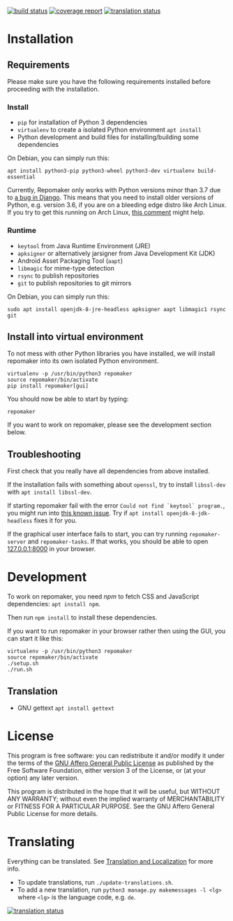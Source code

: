 [![build status](https://gitlab.com/fdroid/repomaker/badges/master/build.svg)](https://gitlab.com/fdroid/repomaker/commits/master)
[![coverage report](https://gitlab.com/fdroid/repomaker/badges/master/coverage.svg)](https://gitlab.com/fdroid/repomaker/-/jobs)
[![translation status](https://hosted.weblate.org/widgets/f-droid/-/repomaker/svg-badge.svg)](https://hosted.weblate.org/projects/f-droid/repomaker/)

# Installation

## Requirements

Please make sure you have the following requirements installed
before proceeding with the installation. 

### Install

* `pip` for installation of Python 3 dependencies
* `virtualenv` to create a isolated Python environment `apt install `
* Python development and build files for installing/building some dependencies

On Debian, you can simply run this:

`apt install python3-pip python3-wheel python3-dev virtualenv build-essential`

Currently, Repomaker only works with Python versions minor than 3.7 due to
[a bug in Django](https://github.com/django/django/commit/931c60c5216bd71bc11f489e00e063331cf21f40).
This means that you need to install older versions of Python, e.g. version 3.6,
if you are on a bleeding edge distro like Arch Linux.
If you try to get this running on Arch Linux,
[this comment](https://gitlab.com/fdroid/repomaker/issues/197#note_114210540) might help.

### Runtime

* `keytool` from Java Runtime Environment (JRE)
* `apksigner` or alternatively jarsigner from Java Development Kit (JDK)
* Android Asset Packaging Tool (`aapt`)
* `libmagic` for mime-type detection
* `rsync` to publish repositories
* `git` to publish repositories to git mirrors

On Debian, you can simply run this:

`sudo apt install openjdk-8-jre-headless apksigner aapt libmagic1 rsync git`

## Install into virtual environment

To not mess with other Python libraries you have installed,
we will install repomaker into its own isolated Python environment.

    virtualenv -p /usr/bin/python3 repomaker
    source repomaker/bin/activate
    pip install repomaker[gui]

You should now be able to start by typing:

    repomaker

If you want to work on repomaker,
please see the development section below.

## Troubleshooting

First check that you really have all dependencies from above installed.

If the installation fails with something about `openssl`,
try to install `libssl-dev` with `apt install libssl-dev`.

If starting repomaker fail with the error ```Could not find `keytool` program.```,
you might run into [this known issue](https://gitlab.com/fdroid/repomaker/issues/192).
Try if `apt install openjdk-8-jdk-headless` fixes it for you.

If the graphical user interface fails to start,
you can try running `repomaker-server` and `repomaker-tasks`.
If that works, you should be able to open [127.0.0.1:8000](http://127.0.0.1:8000/)
in your browser.

# Development

To work on repomaker, you need _npm_ to fetch CSS and JavaScript dependencies: `apt install npm`.

Then run `npm install` to install these dependencies.

If you want to run repomaker in your browser rather then using the GUI,
you can start it like this:

    virtualenv -p /usr/bin/python3 repomaker
    source repomaker/bin/activate
    ./setup.sh
    ./run.sh

## Translation

* GNU gettext `apt install gettext`

# License

This program is free software: you can redistribute it and/or modify it
under the terms of the [GNU Affero General Public License](/LICENSE)
as published by the Free Software Foundation,
either version 3 of the License,
or (at your option) any later version.

This program is distributed in the hope that it will be useful,
but WITHOUT ANY WARRANTY;
without even the implied warranty of MERCHANTABILITY or FITNESS FOR A PARTICULAR PURPOSE.
See the GNU Affero General Public License for more details.


# Translating

Everything can be translated.  See
[Translation and Localization](https://f-droid.org/docs/Translation_and_Localization)
for more info.

* To update translations, run `./update-translations.sh`.
* To add a new translation, run `python3 manage.py makemessages -l <lg>` where `<lg>` is the language code, e.g. `de`.

[![translation status](https://hosted.weblate.org/widgets/f-droid/-/repomaker/multi-auto.svg)](https://hosted.weblate.org/engage/f-droid/?utm_source=widget)
